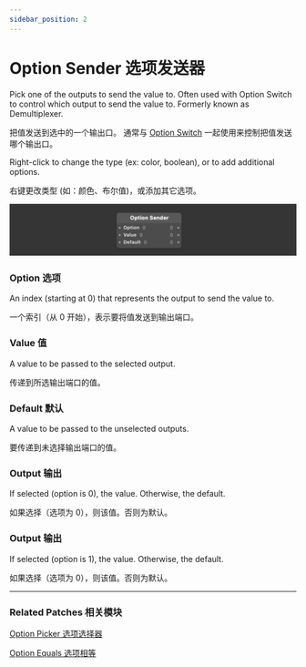 ```yaml
---
sidebar_position: 2
---
```


# Option Sender 选项发送器

Pick one of the outputs to send the value to. Often used with Option Switch to control which output to send the value to. Formerly known as Demultiplexer.

把值发送到选中的一个输出口。 通常与 [Option Switch](./Option%20Switch.md) 一起使用来控制把值发送哪个输出口。

Right-click to change the type (ex: color, boolean), or to add additional options.

右键更改类型 (如：颜色、布尔值)，或添加其它选项。

![Image](./../../static/img/docs/Utility/option-sender.png)

### Option 选项

An index (starting at 0) that represents the output to send the value to.

一个索引（从 0 开始），表示要将值发送到输出端口。

### Value 值

A value to be passed to the selected output.

传递到所选输出端口的值。

### Default 默认

A value to be passed to the unselected outputs.

要传递到未选择输出端口的值。

### Output 输出

If selected (option is 0), the value. Otherwise, the default.

如果选择（选项为 0），则该值。否则为默认。

### Output 输出

If selected (option is 1), the value. Otherwise, the default.

如果选择（选项为 0），则该值。否则为默认。

------

### Related Patches 相关模块

[Option Picker 选项选择器](./Option%20Picker.md)

[Option Equals 选项相等](./Option%20Equals.md)
